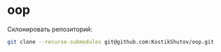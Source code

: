 # oop

Склонировать репозиторий:

```bash
git clone --recurse-submodules git@github.com:KostikShutov/oop.git
```
